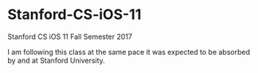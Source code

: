 # Stanford-CS-iOS-11
Stanford CS iOS 11 Fall Semester 2017

I am following this class at the same pace it was expected to be absorbed by and at Stanford University.
